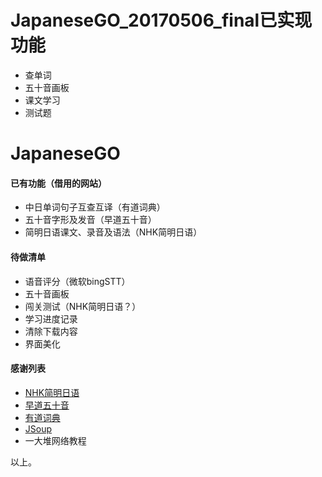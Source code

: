 # JapaneseGO_20170506_final已实现功能
- 查单词
- 五十音画板
- 课文学习
- 测试题

# JapaneseGO

#### 已有功能（借用的网站）
- 中日单词句子互查互译（有道词典）
- 五十音字形及发音（早道五十音）
- 简明日语课文、录音及语法（NHK简明日语）

#### 待做清单
- 语音评分（微软bingSTT）
- 五十音画板
- 闯关测试（NHK简明日语？）
- 学习进度记录
- 清除下载内容
- 界面美化

#### 感谢列表
- [NHK简明日语](https://www.nhk.or.jp/lesson/chinese/)
- [早道五十音](http://www.izaodao.com/topic/wushiyintu/)
- [有道词典](http://dict.youdao.com/)
- [JSoup](https://jsoup.org/)
- 一大堆网络教程

以上。
